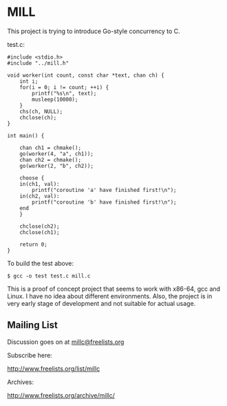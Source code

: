 MILL
====

This project is trying to introduce Go-style concurrency to C.

test.c:
```
#include <stdio.h>
#include "../mill.h"

void worker(int count, const char *text, chan ch) {
    int i;
    for(i = 0; i != count; ++i) {
        printf("%s\n", text);
        musleep(10000);
    }
    chs(ch, NULL);
    chclose(ch);
}

int main() {

    chan ch1 = chmake();
    go(worker(4, "a", ch1));
    chan ch2 = chmake();
    go(worker(2, "b", ch2));

    choose {
    in(ch1, val):
        printf("coroutine 'a' have finished first!\n");
    in(ch2, val):
        printf("coroutine 'b' have finished first!\n");
    end
    }

    chclose(ch2);
    chclose(ch1);

    return 0;
}
```

To build the test above:
```
$ gcc -o test test.c mill.c
```

This is a proof of concept project that seems to work with x86-64, gcc
and Linux. I have no idea about different environments. Also, the project
is in very early stage of development and not suitable for actual usage.

Mailing List
------------

Discussion goes on at millc@freelists.org

Subscribe here:

http://www.freelists.org/list/millc

Archives:

http://www.freelists.org/archive/millc/
